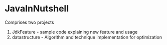 # JavaInNutshell
Comprises two projects
1. JdkFeature - sample code explaining new feature and usage
2. datastructure - Algorithm and technique implementation for optimization
